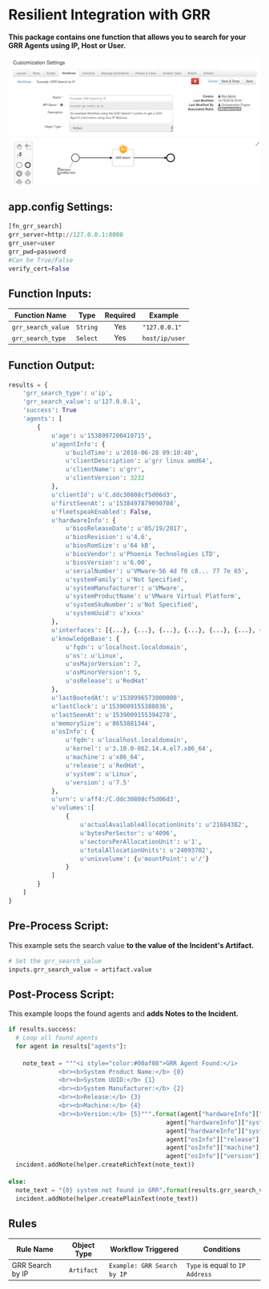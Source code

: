 # Resilient Integration with GRR
**This package contains one function that allows you to search for your GRR Agents using IP, Host or User.**

 ![screenshot](./screenshots/fn_grr_snap_1.png)


## app.config Settings:
```python
[fn_grr_search]
grr_server=http://127.0.0.1:8000
grr_user=user
grr_pwd=password
#Can be True/False
verify_cert=False
```

## Function Inputs:
| Function Name | Type | Required | Example |
| ------------- | :--: | :-------:| ------- |
| `grr_search_value` | `String` | Yes | `"127.0.0.1"` |
| `grr_search_type` | `Select` | Yes | `host/ip/user` |


## Function Output:
```python
results = {
    'grr_search_type': u'ip',
    'grr_search_value': u'127.0.0.1',
    'success': True
    'agents': [
        {
            u'age': u'1538997200410715',
            u'agentInfo': {
                u'buildTime': u'2018-06-28 09:10:40',
                u'clientDescription': u'grr linux amd64',
                u'clientName': u'grr',
                u'clientVersion': 3232
            },
            u'clientId': u'C.ddc30808cf5d06d3',
            u'firstSeenAt': u'1538497879090708',
            u'fleetspeakEnabled': False,
            u'hardwareInfo': {
                u'biosReleaseDate': u'05/19/2017',
                u'biosRevision': u'4.6',
                u'biosRomSize': u'64 kB',
                u'biosVendor': u'Phoenix Technologies LTD',
                u'biosVersion': u'6.00',
                u'serialNumber': u'VMware-56 4d f0 c8... 77 7e 65',
                u'systemFamily': u'Not Specified',
                u'systemManufacturer': u'VMware',
                u'systemProductName': u'VMware Virtual Platform',
                u'systemSkuNumber': u'Not Specified',
                u'systemUuid': u'xxxx'
            },
            u'interfaces': [{...}, {...}, {...}, {...}, {...}, {...}, {...}, {...}],
            u'knowledgeBase': {
                u'fqdn': u'localhost.localdomain',
                u'os': u'Linux',
                u'osMajorVersion': 7,
                u'osMinorVersion': 5,
                u'osRelease': u'RedHat'
            }, 
            u'lastBootedAt': u'1538996573000000',
            u'lastClock': u'1539009155388036',
            u'lastSeenAt': u'1539009155394278',
            u'memorySize': u'8653881344',
            u'osInfo': {
                u'fqdn': u'localhost.localdomain',
                u'kernel': u'3.10.0-862.14.4.el7.x86_64',
                u'machine': u'x86_64',
                u'release': u'RedHat',
                u'system': u'Linux',
                u'version': u'7.5'
            },
            u'urn': u'aff4:/C.ddc30808cf5d06d3',
            u'volumes':[
                {
                    u'actualAvailableAllocationUnits': u'21684382',
                    u'bytesPerSector': u'4096',
                    u'sectorsPerAllocationUnit': u'1',
                    u'totalAllocationUnits': u'24093702',
                    u'unixvolume': {u'mountPoint': u'/'}
                }
            ]
        }
    ]
}

```

## Pre-Process Script:
This example sets the search value **to the value of the Incident's Artifact.**
```python
# Set the grr_search_value
inputs.grr_search_value = artifact.value
```

## Post-Process Script:
This example loops the found agents and **adds Notes to the Incident.**
```python
if results.success:
  # Loop all found agents
  for agent in results["agents"]:

    note_text = """<i style="color:#00af08">GRR Agent Found:</i>
              <br><b>System Product Name:</b> {0}
              <br><b>System UUID:</b> {1}
              <br><b>System Manufacturer:</b> {2}
              <br><b>Release:</b> {3}
              <br><b>Machine:</b> {4}
              <br><b>Version:</b> {5}""".format(agent["hardwareInfo"]["systemProductName"],
                                            agent["hardwareInfo"]["systemUuid"],
                                            agent["hardwareInfo"]["systemManufacturer"],
                                            agent["osInfo"]["release"],
                                            agent["osInfo"]["machine"],
                                            agent["osInfo"]["version"])
  incident.addNote(helper.createRichText(note_text))

else:
  note_text = "{0} system not found in GRR".format(results.grr_search_value)
  incident.addNote(helper.createPlainText(note_text))
```

## Rules
| Rule Name | Object Type | Workflow Triggered | Conditions |
| --------- | :---------: | ------------------ | ---------- |
| GRR Search by IP | `Artifact` | `Example: GRR Search by IP` | `Type` is equal to `IP Address`